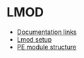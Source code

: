 # LMOD

-   [Documentation links](02_01_Doclinks.md)
-   [Lmod setup](02_02_LMOD_setup.md)
-   [PE module structure](02_03_PE_module_structure.md)
